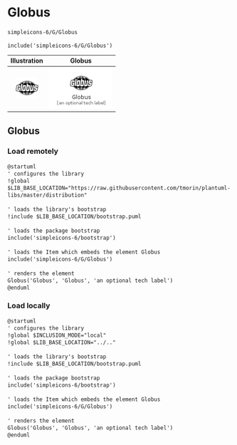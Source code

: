 # Globus


```text
simpleicons-6/G/Globus
```

```text
include('simpleicons-6/G/Globus')
```



| Illustration | Globus |
| :---: | :---: |
| ![illustration for Illustration](../../simpleicons-6/G/Globus.png) | ![illustration for Globus](../../simpleicons-6/G/Globus.Local.png) |




## Globus

### Load remotely
```plantuml
@startuml
' configures the library
!global $LIB_BASE_LOCATION="https://raw.githubusercontent.com/tmorin/plantuml-libs/master/distribution"

' loads the library's bootstrap
!include $LIB_BASE_LOCATION/bootstrap.puml

' loads the package bootstrap
include('simpleicons-6/bootstrap')

' loads the Item which embeds the element Globus
include('simpleicons-6/G/Globus')

' renders the element
Globus('Globus', 'Globus', 'an optional tech label')
@enduml
```

### Load locally
```plantuml
@startuml
' configures the library
!global $INCLUSION_MODE="local"
!global $LIB_BASE_LOCATION="../.."

' loads the library's bootstrap
!include $LIB_BASE_LOCATION/bootstrap.puml

' loads the package bootstrap
include('simpleicons-6/bootstrap')

' loads the Item which embeds the element Globus
include('simpleicons-6/G/Globus')

' renders the element
Globus('Globus', 'Globus', 'an optional tech label')
@enduml
```

